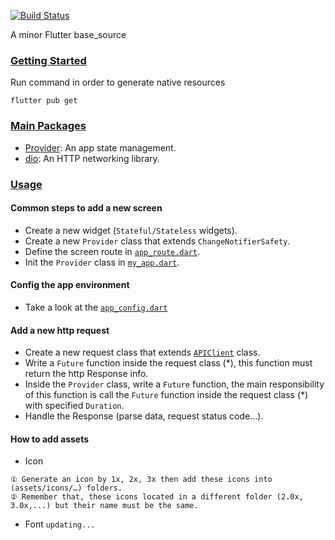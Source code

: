 [![Build Status](https://github.com/dart-lang/usage/workflows/Dart/badge.svg)](https://github.com/dart-lang/usage/actions)

A minor Flutter base_source

### [Getting Started](#gettingstarted)
Run command in order to generate native resources
```
flutter pub get
```

### [Main Packages](#packages)
  *  [Provider](https://pub.dev/packages/provider): An app state management.
  *  [dio](https://pub.dev/packages/dio): An HTTP networking library.

### [Usage](usage)

#### Common steps to add a new screen
* Create a new widget (`Stateful/Stateless` widgets).
* Create a new `Provider` class that extends `ChangeNotifierSafety`.
* Define the screen route in [`app_route.dart`](https://github.com/dubydu/flut_tour/blob/master/lib/utils/app_route.dart).
* Init the `Provider` class in [`my_app.dart`](https://github.com/dubydu/flut_tour/blob/master/lib/my_app.dart).

#### Config the app environment
* Take a look at the [`app_config.dart`](https://github.com/dubydu/flut_tour/blob/master/lib/utils/app_config.dart)

#### Add a new http request
* Create a new request class that extends [`APIClient`](https://github.com/dubydu/flut_tour/blob/master/lib/services/api/api_client.dart) class.
* Write a `Future` function inside the request class (*), this function must return the http Response info.
* Inside the `Provider` class, write a `Future` function, the main responsibility of this function is call the `Future` function inside the request class (*) with specified `Duration`.
* Handle the Response (parse data, request status code...).

#### How to add assets

* Icon
```
① Generate an icon by 1x, 2x, 3x then add these icons into (assets/icons/…) folders.
② Remember that, these icons located in a different folder (2.0x, 3.0x,...) but their name must be the same.
```

* Font
```updating...```
